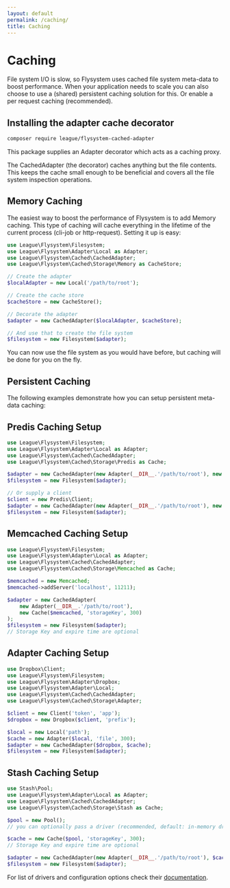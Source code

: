 ```yaml
---
layout: default
permalink: /caching/
title: Caching
---
```


# Caching

File system I/O is slow, so Flysystem uses cached file system meta-data to boost performance. When your application needs to scale you can also choose to use a (shared) persistent caching solution for this.
Or enable a per request caching (recommended).

## Installing the adapter cache decorator

~~~bash
composer require league/flysystem-cached-adapter
~~~

This package supplies an Adapter decorator which acts as a caching proxy.

The CachedAdapter (the decorator) caches anything but the file contents. This keeps the cache small enough to be beneficial and covers all the file system inspection operations.

## Memory Caching

The easiest way to boost the performance of Flysystem is to add Memory caching.
This type of caching will cache everything in the lifetime of the current process (cli-job or http-request).
Setting it up is easy:

~~~ php
use League\Flysystem\Filesystem;
use League\Flysystem\Adapter\Local as Adapter;
use League\Flysystem\Cached\CachedAdapter;
use League\Flysystem\Cached\Storage\Memory as CacheStore;

// Create the adapter
$localAdapter = new Local('/path/to/root');

// Create the cache store
$cacheStore = new CacheStore();

// Decorate the adapter
$adapter = new CachedAdapter($localAdapter, $cacheStore);

// And use that to create the file system
$filesystem = new Filesystem($adapter);
~~~

You can now use the file system as you would have before, but caching will be done for you on the fly.

## Persistent Caching

The following examples demonstrate how you can setup persistent meta-data caching:

## Predis Caching Setup

~~~ php
use League\Flysystem\Filesystem;
use League\Flysystem\Adapter\Local as Adapter;
use League\Flysystem\Cached\CachedAdapter;
use League\Flysystem\Cached\Storage\Predis as Cache;

$adapter = new CachedAdapter(new Adapter(__DIR__.'/path/to/root'), new Cache);
$filesystem = new Filesystem($adapter);

// Or supply a client
$client = new Predis\Client;
$adapter = new CachedAdapter(new Adapter(__DIR__.'/path/to/root'), new Cache($client));
$filesystem = new Filesystem($adapter);
~~~

## Memcached Caching Setup

~~~ php
use League\Flysystem\Filesystem;
use League\Flysystem\Adapter\Local as Adapter;
use League\Flysystem\Cached\CachedAdapter;
use League\Flysystem\Cached\Storage\Memcached as Cache;

$memcached = new Memcached;
$memcached->addServer('localhost', 11211);

$adapter = new CachedAdapter(
    new Adapter(__DIR__.'/path/to/root'),
    new Cache($memcached, 'storageKey', 300)
);
$filesystem = new Filesystem($adapter);
// Storage Key and expire time are optional
~~~

## Adapter Caching Setup

~~~ php
use Dropbox\Client;
use League\Flysystem\Filesystem;
use League\Flysystem\Adapter\Dropbox;
use League\Flysystem\Adapter\Local;
use League\Flysystem\Cached\CachedAdapter;
use League\Flysystem\Cached\Storage\Adapter;

$client = new Client('token', 'app');
$dropbox = new Dropbox($client, 'prefix');

$local = new Local('path');
$cache = new Adapter($local, 'file', 300);
$adapter = new CachedAdapter($dropbox, $cache);
$filesystem = new Filesystem($adapter);
~~~

## Stash Caching Setup

~~~ php
use Stash\Pool;
use League\Flysystem\Adapter\Local as Adapter;
use League\Flysystem\Cached\CachedAdapter;
use League\Flysystem\Cached\Storage\Stash as Cache;

$pool = new Pool();
// you can optionally pass a driver (recommended, default: in-memory driver)

$cache = new Cache($pool, 'storageKey', 300);
// Storage Key and expire time are optional

$adapter = new CachedAdapter(new Adapter(__DIR__.'/path/to/root'), $cache);
$filesystem = new Filesystem($adapter);
~~~

For list of drivers and configuration options check their [documentation](http://www.stashphp.com/Drivers.html).
